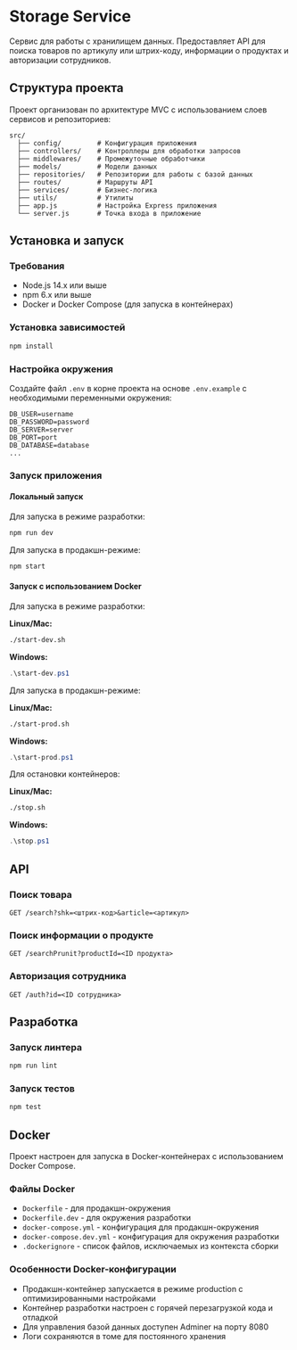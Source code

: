 # Storage Service

Сервис для работы с хранилищем данных. Предоставляет API для поиска товаров по артикулу или штрих-коду, информации о продуктах и авторизации сотрудников.

## Структура проекта

Проект организован по архитектуре MVC с использованием слоев сервисов и репозиториев:

```
src/
  ├── config/         # Конфигурация приложения
  ├── controllers/    # Контроллеры для обработки запросов
  ├── middlewares/    # Промежуточные обработчики
  ├── models/         # Модели данных
  ├── repositories/   # Репозитории для работы с базой данных
  ├── routes/         # Маршруты API
  ├── services/       # Бизнес-логика
  ├── utils/          # Утилиты
  ├── app.js          # Настройка Express приложения
  └── server.js       # Точка входа в приложение
```

## Установка и запуск

### Требования

- Node.js 14.x или выше
- npm 6.x или выше
- Docker и Docker Compose (для запуска в контейнерах)

### Установка зависимостей

```bash
npm install
```

### Настройка окружения

Создайте файл `.env` в корне проекта на основе `.env.example` с необходимыми переменными окружения:

```
DB_USER=username
DB_PASSWORD=password
DB_SERVER=server
DB_PORT=port
DB_DATABASE=database
...
```

### Запуск приложения

#### Локальный запуск

Для запуска в режиме разработки:

```bash
npm run dev
```

Для запуска в продакшн-режиме:

```bash
npm start
```

#### Запуск с использованием Docker

Для запуска в режиме разработки:

**Linux/Mac:**
```bash
./start-dev.sh
```

**Windows:**
```powershell
.\start-dev.ps1
```

Для запуска в продакшн-режиме:

**Linux/Mac:**
```bash
./start-prod.sh
```

**Windows:**
```powershell
.\start-prod.ps1
```

Для остановки контейнеров:

**Linux/Mac:**
```bash
./stop.sh
```

**Windows:**
```powershell
.\stop.ps1
```

## API

### Поиск товара

```
GET /search?shk=<штрих-код>&article=<артикул>
```

### Поиск информации о продукте

```
GET /searchPrunit?productId=<ID продукта>
```

### Авторизация сотрудника

```
GET /auth?id=<ID сотрудника>
```

## Разработка

### Запуск линтера

```bash
npm run lint
```

### Запуск тестов

```bash
npm test
```

## Docker

Проект настроен для запуска в Docker-контейнерах с использованием Docker Compose.

### Файлы Docker

- `Dockerfile` - для продакшн-окружения
- `Dockerfile.dev` - для окружения разработки
- `docker-compose.yml` - конфигурация для продакшн-окружения
- `docker-compose.dev.yml` - конфигурация для окружения разработки
- `.dockerignore` - список файлов, исключаемых из контекста сборки

### Особенности Docker-конфигурации

- Продакшн-контейнер запускается в режиме production с оптимизированными настройками
- Контейнер разработки настроен с горячей перезагрузкой кода и отладкой
- Для управления базой данных доступен Adminer на порту 8080
- Логи сохраняются в томе для постоянного хранения 